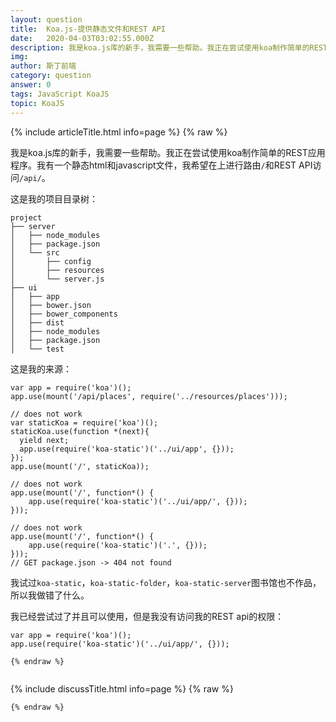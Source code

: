 ```yaml
---
layout: question
title:  Koa.js-提供静态文件和REST API
date:   2020-04-03T03:02:55.000Z
description: 我是koa.js库的新手，我需要一些帮助。我正在尝试使用koa制作简单的REST应用程序。我有一个静态html和javascript文件，我希望在上进行路...
img: 
author: 斯丁前端
category: question
answer: 0
tags: JavaScript KoaJS
topic: KoaJS
---
```

<div class="article-root">
  <div class="article">
    {% include articleTitle.html info=page %}
    {% raw %}
    <div class="article-content"><p><font style="vertical-align: inherit;"><font style="vertical-align: inherit;">我是koa.js库的新手，我需要一些帮助。</font><font style="vertical-align: inherit;">我正在尝试使用koa制作简单的REST应用程序。</font><font style="vertical-align: inherit;">我有一个静态html和javascript文件，我希望在上进行路由</font></font><code>/</code><font style="vertical-align: inherit;"><font style="vertical-align: inherit;">和REST API访问</font></font><code>/api/</code><font style="vertical-align: inherit;"><font style="vertical-align: inherit;">。</font></font></p>

<p><font style="vertical-align: inherit;"><font style="vertical-align: inherit;">这是我的项目目录树：</font></font></p>

<pre><code>project<font></font>
├── server<font></font>
│&nbsp;&nbsp; ├── node_modules<font></font>
│&nbsp;&nbsp; ├── package.json<font></font>
│&nbsp;&nbsp; └── src<font></font>
│&nbsp;&nbsp;     ├── config<font></font>
│&nbsp;&nbsp;     ├── resources<font></font>
│&nbsp;&nbsp;     └── server.js<font></font>
├── ui<font></font>
│&nbsp;&nbsp; ├── app<font></font>
│&nbsp;&nbsp; ├── bower.json<font></font>
│&nbsp;&nbsp; ├── bower_components<font></font>
│&nbsp;&nbsp; ├── dist<font></font>
│&nbsp;&nbsp; ├── node_modules<font></font>
│&nbsp;&nbsp; ├── package.json<font></font>
│&nbsp;&nbsp; └── test<font></font>
</code></pre>

<p><font style="vertical-align: inherit;"><font style="vertical-align: inherit;">这是我的来源：</font></font></p>

<pre><code>var app = require('koa')();<font></font>
app.use(mount('/api/places', require('../resources/places')));<font></font>
<font></font>
// does not work<font></font>
var staticKoa = require('koa')();<font></font>
staticKoa.use(function *(next){<font></font>
  yield next;<font></font>
  app.use(require('koa-static')('../ui/app', {}));<font></font>
});<font></font>
app.use(mount('/', staticKoa));<font></font>
<font></font>
// does not work<font></font>
app.use(mount('/', function*() {<font></font>
    app.use(require('koa-static')('../ui/app/', {}));<font></font>
}));<font></font>
<font></font>
// does not work<font></font>
app.use(mount('/', function*() {<font></font>
    app.use(require('koa-static')('.', {}));<font></font>
}));<font></font>
// GET package.json -&gt; 404 not found<font></font>
</code></pre>

<p><font style="vertical-align: inherit;"><font style="vertical-align: inherit;">我试过</font></font><code>koa-static</code><font style="vertical-align: inherit;"><font style="vertical-align: inherit;">，</font></font><code>koa-static-folder</code><font style="vertical-align: inherit;"><font style="vertical-align: inherit;">，</font></font><code>koa-static-server</code><font style="vertical-align: inherit;"><font style="vertical-align: inherit;">图书馆也不作品，所以我做错了什么。</font></font></p>

<p><font style="vertical-align: inherit;"><font style="vertical-align: inherit;">我已经尝试过了并且可以使用，但是我没有访问我的REST api的权限：</font></font></p>

<pre><code>var app = require('koa')();<font></font>
app.use(require('koa-static')('../ui/app/', {}));<font></font>
</code></pre></div>
    {% endraw %}
  </div>
  <p style="height: 0;width:0;overflow: hidden;"> 第3950篇《Koa.js-提供静态文件和REST API》来自Winter(https://github.com/aiyld/aiyld.github.io)的站点</p>
  <div class="discuss-wrapper">
    {% include discussTitle.html info=page %}
    {% raw %}
    
    {% endraw %}
  </div>
<div>
